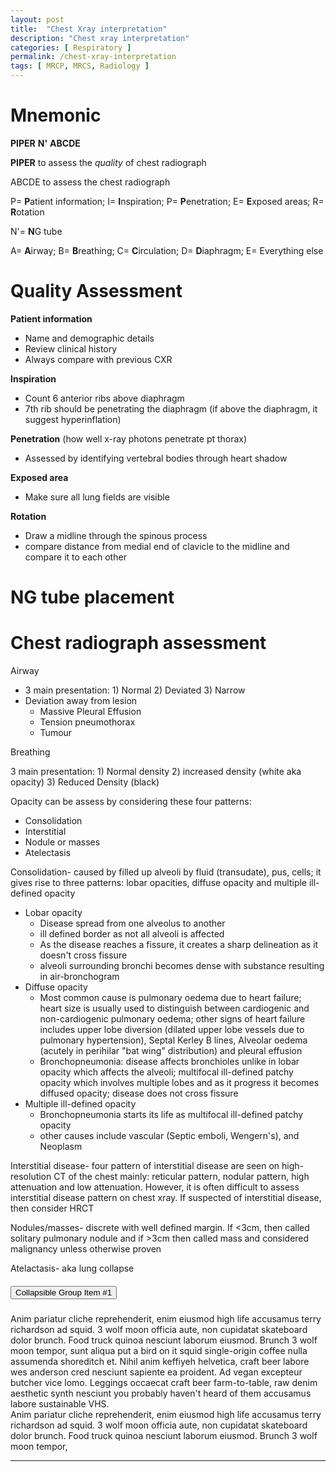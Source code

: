 ```yaml
---
layout: post
title:  "Chest Xray interpretation"
description: "Chest xray interpretation"
categories: [ Respiratory ] 
permalink: /chest-xray-interpretation
tags: [ MRCP, MRCS, Radiology ]
---
```


# Mnemonic

**PIPER** **N'** **ABCDE** 

**PIPER** to assess the *quality* of chest radiograph 

ABCDE to assess the chest radiograph 

P= **P**atient information; I= **I**nspiration; P= **P**enetration; E= **E**xposed areas; R= **R**otation

N'= **N**G tube 

A= **A**irway; B= **B**reathing; C= **C**irculation; D= **D**iaphragm; E= Everything else

# Quality Assessment

**Patient information** 

- Name and demographic details
- Review clinical history
- Always compare with previous CXR

**Inspiration** 

- Count 6 anterior ribs above diaphragm
- 7th rib should be penetrating the diaphragm (if above the diaphragm, it suggest hyperinflation)

**Penetration** (how well x-ray photons penetrate pt thorax)

- Assessed by identifying vertebral bodies through heart shadow

**Exposed area** 

- Make sure all lung fields are visible

**Rotation**

- Draw a midline through the spinous process
- compare distance from medial end of clavicle to the midline and compare it to each other

# NG tube placement

# Chest radiograph assessment

Airway 

- 3 main presentation: 1) Normal 2) Deviated 3) Narrow
- Deviation away from lesion
    - Massive Pleural Effusion
    - Tension pneumothorax
    - Tumour

Breathing

3 main presentation: 1) Normal density 2) increased density (white aka opacity) 3) Reduced Density (black) 

Opacity can be assess by considering these four patterns: 

- Consolidation
- Interstitial
- Nodule or masses
- Atelectasis

Consolidation- caused by filled up alveoli by fluid (transudate), pus, cells; it gives rise to three patterns: lobar opacities, diffuse opacity and multiple ill-defined opacity 

- Lobar opacity
    - Disease spread from one alveolus to another
    - ill defined border as not all alveoli is affected
    - As the disease reaches a fissure, it creates a sharp delineation as it doesn't cross fissure
    - alveoli surrounding bronchi becomes dense with substance resulting in air-bronchogram
- Diffuse opacity
    - Most common cause is pulmonary oedema due to heart failure; heart size is usually used to distinguish between cardiogenic and non-cardiogenic pulmonary oedema; other signs of heart failure includes upper lobe diversion (dilated upper lobe vessels due to pulmonary hypertension), Septal Kerley B lines, Alveolar oedema (acutely in perihilar "bat wing" distribution) and pleural effusion
    - Bronchopneumonia: disease affects bronchioles unlike in lobar opacity which affects the alveoli; multifocal ill-defined patchy opacity which involves multiple lobes and as it progress it becomes diffused opacity; disease does not cross fissure
- Multiple ill-defined opacity
    - Bronchopneumonia starts its life as multifocal ill-defined patchy opacity
    - other causes include vascular (Septic emboli, Wengern's), and Neoplasm

Interstitial disease- four pattern of interstitial disease are seen on high-resolution CT of the chest mainly: reticular pattern, nodular pattern, high attenuation and low attenuation. However, it is often difficult to assess interstitial disease pattern on chest xray. If suspected of interstitial disease, then consider HRCT 

Nodules/masses- discrete with well defined margin. If <3cm, then called solitary pulmonary nodule and if >3cm then called mass and considered malignancy unless otherwise proven

Atelactasis- aka lung collapse


<div id="accordion">
  <div class="card">
    <div class="card-header" id="headingOne">
      <h5 class="mb-0">
        <button class="btn btn-link" data-toggle="collapse" data-target="#collapseOne" aria-expanded="true" aria-controls="collapseOne">
          Collapsible Group Item #1
        </button>
      </h5>
    </div>
    <div id="collapseOne" class="collapse" aria-labelledby="headingOne" data-parent="#accordion">
      <div class="card-body">
        Anim pariatur cliche reprehenderit, enim eiusmod high life accusamus terry richardson ad squid. 3 wolf moon officia aute, non cupidatat skateboard dolor brunch. Food truck quinoa nesciunt laborum eiusmod. Brunch 3 wolf moon tempor, sunt aliqua put a bird on it squid single-origin coffee nulla assumenda shoreditch et. Nihil anim keffiyeh helvetica, craft beer labore wes anderson cred nesciunt sapiente ea proident. Ad vegan excepteur butcher vice lomo. Leggings occaecat craft beer farm-to-table, raw denim aesthetic synth nesciunt you probably haven't heard of them accusamus labore sustainable VHS.
      </div>
    </div>
  </div>  
</div>

<div class="alert alert-secondary" role="alert">
  Anim pariatur cliche reprehenderit, enim eiusmod high life accusamus terry richardson ad squid. 3 wolf moon officia aute, non cupidatat skateboard dolor brunch. Food truck quinoa nesciunt laborum eiusmod. Brunch 3 wolf moon tempor,
</div>

---
